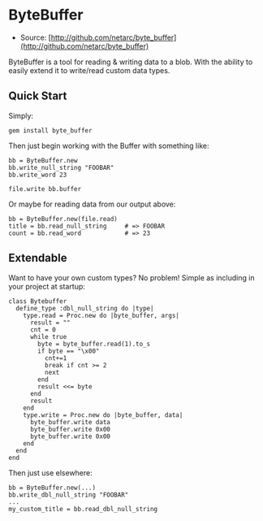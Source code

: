 # ByteBuffer

* Source: [http://github.com/netarc/byte_buffer](http://github.com/netarc/byte_buffer)

ByteBuffer is a tool for reading & writing data to a blob.  With the ability to easily extend it to write/read custom data types.

## Quick Start

Simply:

    gem install byte_buffer

Then just begin working with the Buffer with something like:

    bb = ByteBuffer.new
    bb.write_null_string "FOOBAR"
    bb.write_word 23

    file.write bb.buffer

Or maybe for reading data from our output above:

    bb = ByteBuffer.new(file.read)
    title = bb.read_null_string     # => FOOBAR
    count = bb.read_word            # => 23

## Extendable

Want to have your own custom types? No problem! Simple as including in your project at startup:

    class Bytebuffer
      define_type :dbl_null_string do |type|
        type.read = Proc.new do |byte_buffer, args|
          result = ""
          cnt = 0
          while true
            byte = byte_buffer.read(1).to_s
            if byte == "\x00"
              cnt+=1
              break if cnt >= 2
              next
            end
            result <<= byte
          end
          result
        end
        type.write = Proc.new do |byte_buffer, data|
          byte_buffer.write data
          byte_buffer.write 0x00
          byte_buffer.write 0x00
        end
      end
    end

Then just use elsewhere:

    bb = ByteBuffer.new(...)
    bb.write_dbl_null_string "FOOBAR"
    ...
    my_custom_title = bb.read_dbl_null_string
